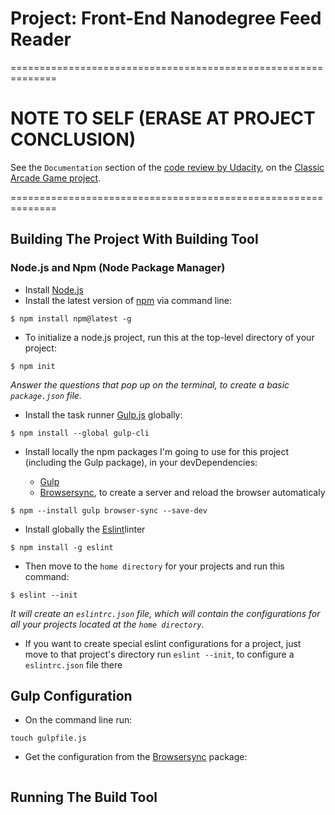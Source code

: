 # Project: Front-End Nanodegree Feed Reader

==============================================================
# NOTE TO SELF (ERASE AT PROJECT CONCLUSION)
See the `Documentation` section of the [code review by Udacity](https://review.udacity.com/#!/reviews/1290550), on the [Classic Arcade Game project](C:\Users\ricar\arcade-game).

==============================================================

## Building The Project With Building Tool

### Node.js and Npm (Node Package Manager)

* Install [Node.js](https://nodejs.org/en/)
* Install the latest version of [npm](https://www.npmjs.com/get-npm) via command line:
```
$ npm install npm@latest -g
```

* To initialize a node.js project, run this at the top-level directory of your project:

```
$ npm init
```
_Answer the questions that pop up on the terminal, to create a basic `package.json` file._

* Install the task runner [Gulp.js](https://github.com/gulpjs/gulp/blob/v3.9.1/docs/getting-started.md) globally:

```
$ npm install --global gulp-cli
```
* Install locally the npm packages I'm going to use for this project (including the Gulp package), in your devDependencies:

	* [Gulp](https://www.npmjs.com/package/gulp)
	* [Browsersync](https://www.npmjs.com/package/browser-sync), to create a server and reload the browser automaticaly

```
$ npm --install gulp browser-sync --save-dev
```


* Install globally the [Eslint](https://www.npmjs.com/package/eslint)linter


```
$ npm install -g eslint
```

* Then move to the `home directory` for your projects and run this command:


```
$ eslint --init
```

_It will create an `eslintrc.json` file, which will contain the configurations for all your projects located at the `home directory`._

* If you want to create special eslint configurations for a project, just move to that project's directory run `eslint --init`, to configure a `eslintrc.json` file there

## Gulp Configuration

* On the command line run:

```
touch gulpfile.js
```

* Get the configuration from the [Browsersync]() package:

```

```



## Running The Build Tool